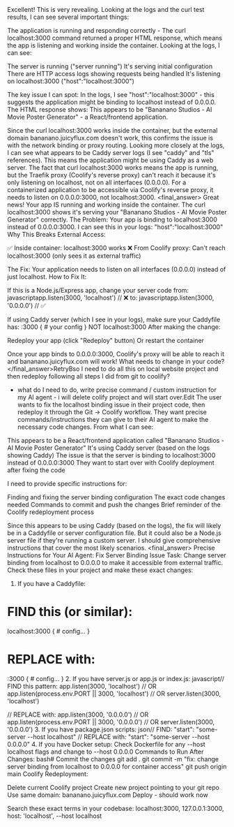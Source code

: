 <contemplator>
Excellent! This is very revealing. Looking at the logs and the curl test results, I can see several important things:

The application is running and responding correctly - The curl localhost:3000 command returned a proper HTML response, which means the app is listening and working inside the container.
Looking at the logs, I can see:

The server is running ("server running")
It's serving initial configuration
There are HTTP access logs showing requests being handled
It's listening on localhost:3000 ("host":"localhost:3000")


The key issue I can spot: In the logs, I see "host":"localhost:3000" - this suggests the application might be binding to localhost instead of 0.0.0.0.
The HTML response shows: This appears to be "Bananano Studios - AI Movie Poster Generator" - a React/frontend application.

Since the curl localhost:3000 works inside the container, but the external domain bananano.juicyflux.com doesn't work, this confirms the issue is with the network binding or proxy routing.
Looking more closely at the logs, I can see what appears to be Caddy server logs (I see "caddy" and "tls" references). This means the application might be using Caddy as a web server.
The fact that curl localhost:3000 works means the app is running, but the Traefik proxy (Coolify's reverse proxy) can't reach it because it's only listening on localhost, not on all interfaces (0.0.0.0).
For a containerized application to be accessible via Coolify's reverse proxy, it needs to listen on 0.0.0.0:3000, not localhost:3000.
</contemplator>
<final_answer>
Great news! Your app IS running and working inside the container. The curl localhost:3000 shows it's serving your "Bananano Studios - AI Movie Poster Generator" correctly.
The Problem: Your app is binding to localhost:3000 instead of 0.0.0.0:3000. I can see this in your logs:
"host":"localhost:3000"
Why This Breaks External Access:

✅ Inside container: localhost:3000 works
❌ From Coolify proxy: Can't reach localhost:3000 (only sees it as external traffic)

The Fix:
Your application needs to listen on all interfaces (0.0.0.0) instead of just localhost.
How to Fix It:

If this is a Node.js/Express app, change your server code from:
javascriptapp.listen(3000, 'localhost')  // ❌
to:
javascriptapp.listen(3000, '0.0.0.0')    // ✅

If using Caddy server (which I see in your logs), make sure your Caddyfile has:
:3000 {
    # your config
}
NOT localhost:3000
After making the change:

Redeploy your app (click "Redeploy" button)
Or restart the container



Once your app binds to 0.0.0.0:3000, Coolify's proxy will be able to reach it and bananano.juicyflux.com will work!
What needs to change in your code?
</final_answer>RetryBso I need to do all this on local website project and then redeploy following all steps I did from git to coolify?
* what do I need to do, write precise command / custom instruction for my AI agent - i will delete colify project and will start over.Edit <contemplator>
The user wants to fix the localhost binding issue in their project code, then redeploy it through the Git → Coolify workflow. They want precise commands/instructions they can give to their AI agent to make the necessary code changes.
From what I can see:

This appears to be a React/frontend application called "Bananano Studios - AI Movie Poster Generator"
It's using Caddy server (based on the logs showing Caddy)
The issue is that the server is binding to localhost:3000 instead of 0.0.0.0:3000
They want to start over with Coolify deployment after fixing the code

I need to provide specific instructions for:

Finding and fixing the server binding configuration
The exact code changes needed
Commands to commit and push the changes
Brief reminder of the Coolify redeployment process

Since this appears to be using Caddy (based on the logs), the fix will likely be in a Caddyfile or server configuration file. But it could also be a Node.js server file if they're running a custom server.
I should give comprehensive instructions that cover the most likely scenarios.
</contemplatormeans>
<final_answer>
Precise Instructions for Your AI Agent:
Fix Server Binding Issue
Task: Change server binding from localhost to 0.0.0.0 to make it accessible from external traffic.
Check these files in your project and make these exact changes:
1. If you have a Caddyfile:
# FIND this (or similar):
localhost:3000 {
    # config...
}

# REPLACE with:
:3000 {
    # config...
}
2. If you have server.js or app.js or index.js:
javascript// FIND this pattern:
app.listen(3000, 'localhost')
// OR
app.listen(process.env.PORT || 3000, 'localhost')
// OR
server.listen(3000, 'localhost')

// REPLACE with:
app.listen(3000, '0.0.0.0')
// OR
app.listen(process.env.PORT || 3000, '0.0.0.0')
// OR
server.listen(3000, '0.0.0.0')
3. If you have package.json scripts:
json// FIND:
"start": "some-server --host localhost"
// REPLACE with:
"start": "some-server --host 0.0.0.0"
4. If you have Docker setup:
Check Dockerfile for any --host localhost flags and change to --host 0.0.0.0
Commands to Run After Changes:
bash# Commit the changes
git add .
git commit -m "fix: change server binding from localhost to 0.0.0.0 for container access"
git push origin main
Coolify Redeployment:

Delete current Coolify project
Create new project pointing to your git repo
Use same domain: bananano.juicyflux.com
Deploy - should work now

Search these exact terms in your codebase: localhost:3000, 127.0.0.1:3000, host: 'localhost', --host localhost